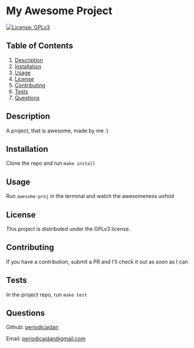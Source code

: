 My Awesome Project
===

[![License: GPLv3](https://img.shields.io/badge/License-GPLv3-green.svg)](https://shields.io/)

## Table of Contents

1. [Description](#description)
2. [Installation](#installation)
3. [Usage](#usage)
4. [License](#license)
5. [Contributing](#contributing)
6. [Tests](#tests)
7. [Questions](#questions)

## Description

A project, that is awesome, made by me :)

## Installation

Clone the repo and run `make install`

## Usage

Run `awesome-proj` in the terminal and watch the awesomeness unfold

## License

This project is distributed under the GPLv3 license.

## Contributing

If you have a contribution, submit a PR and I'll check it out as soon as I can

## Tests

In the project repo, run `make test`

## Questions

Github: [periodicaidan](https://github.com/periodicaidan)

Email: [periodicaidan@gmail.com](mailto:periodicaidan@gmail.com)

